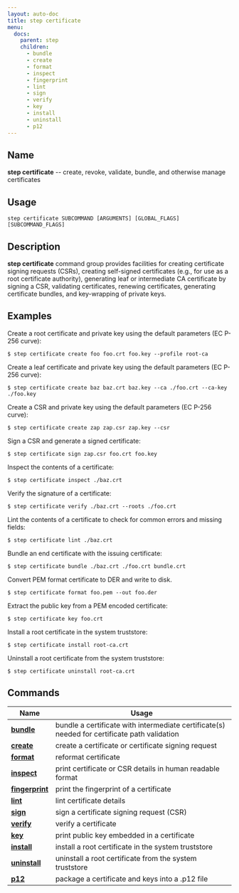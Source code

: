 ```yaml
---
layout: auto-doc
title: step certificate
menu:
  docs:
    parent: step
    children:
      - bundle
      - create
      - format
      - inspect
      - fingerprint
      - lint
      - sign
      - verify
      - key
      - install
      - uninstall
      - p12
---
```


## Name
**step certificate** -- create, revoke, validate, bundle, and otherwise manage certificates

## Usage

```raw
step certificate SUBCOMMAND [ARGUMENTS] [GLOBAL_FLAGS] [SUBCOMMAND_FLAGS]
```

## Description

**step certificate** command group provides facilities for creating
certificate signing requests (CSRs), creating self-signed certificates
(e.g., for use as a root certificate authority), generating leaf or
intermediate CA certificate by signing a CSR, validating certificates,
renewing certificates, generating certificate bundles, and key-wrapping
of private keys.

## Examples

Create a root certificate and private key using the default parameters (EC P-256 curve):
```shell
$ step certificate create foo foo.crt foo.key --profile root-ca
```

Create a leaf certificate and private key using the default parameters (EC P-256 curve):
```shell
$ step certificate create baz baz.crt baz.key --ca ./foo.crt --ca-key ./foo.key
```

Create a CSR and private key using the default parameters (EC P-256 curve):
```shell
$ step certificate create zap zap.csr zap.key --csr
```

Sign a CSR and generate a signed certificate:
```shell
$ step certificate sign zap.csr foo.crt foo.key
```

Inspect the contents of a certificate:
```shell
$ step certificate inspect ./baz.crt
```

Verify the signature of a certificate:
```shell
$ step certificate verify ./baz.crt --roots ./foo.crt
```

Lint the contents of a certificate to check for common errors and missing fields:
```shell
$ step certificate lint ./baz.crt
```

Bundle an end certificate with the issuing certificate:
```shell
$ step certificate bundle ./baz.crt ./foo.crt bundle.crt
```

Convert PEM format certificate to DER and write to disk.
```shell
$ step certificate format foo.pem --out foo.der
```

Extract the public key from a PEM encoded certificate:
```shell
$ step certificate key foo.crt
```

Install a root certificate in the system truststore:
```shell
$ step certificate install root-ca.crt
```

Uninstall a root certificate from the system truststore:
```shell
$ step certificate uninstall root-ca.crt
```

## Commands


| Name | Usage |
|---|---|
| **[bundle](bundle/)** | bundle a certificate with intermediate certificate(s) needed for certificate path validation |
| **[create](create/)** | create a certificate or certificate signing request |
| **[format](format/)** | reformat certificate |
| **[inspect](inspect/)** | print certificate or CSR details in human readable format |
| **[fingerprint](fingerprint/)** | print the fingerprint of a certificate |
| **[lint](lint/)** | lint certificate details |
| **[sign](sign/)** | sign a certificate signing request (CSR) |
| **[verify](verify/)** | verify a certificate |
| **[key](key/)** | print public key embedded in a certificate |
| **[install](install/)** | install a root certificate in the system truststore |
| **[uninstall](uninstall/)** | uninstall a root certificate from the system truststore |
| **[p12](p12/)** | package a certificate and keys into a .p12 file |

